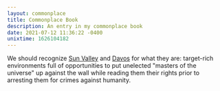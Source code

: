 ```yaml
---
layout: commonplace
title: Commonplace Book
description: An entry in my commonplace book
date: 2021-07-12 11:36:22 -0400
unixtime: 1626104182
---
```


We should recognize [Sun Valley][1] and [Davos][2] for what they are: target-rich environments full of opportunities to put unelected "masters of the universe" up against the wall while reading them their rights prior to arresting them for crimes against humanity.

[1]: https://www.theguardian.com/commentisfree/2021/jul/12/what-happens-at-sun-valley-the-secret-gathering-of-unelected-billionaire-kings
[2]: https://www.weforum.org/

